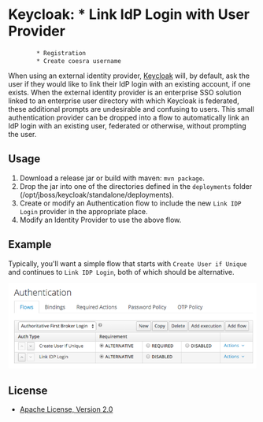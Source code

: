 # Keycloak: * Link IdP Login with User Provider
            * Registration
            * Create coesra username

When using an external identity provider, [Keycloak](https://keycloak.jboss.org)
will, by default, ask the user if they would like to link their IdP login
with an existing account, if one exists. When the external identity provider
is an enterprise SSO solution linked to an enterprise user directory with
which Keycloak is federated, these additional prompts are undesirable and
confusing to users. This small authentication provider can be dropped into a
flow to automatically link an IdP login with an existing user, federated or
otherwise, without prompting the user.

## Usage
1. Download a release jar or build with maven: `mvn package`.
2. Drop the jar into one of the directories defined in the `deployments` folder (/opt/jboss/keycloak/standalone/deployments).
3. Create or modify an Authentication flow to include the new `Link IDP Login`
   provider in the appropriate place.
4. Modify an Identity Provider to use the above flow.

## Example

Typically, you'll want a simple flow that starts with `Create User if Unique`
and continues to `Link IDP Login`, both of which should be alternative.

![Link IdP Login Example](doc/link-idp-login-example.png)

## License

* [Apache License, Version 2.0](https://www.apache.org/licenses/LICENSE-2.0)
